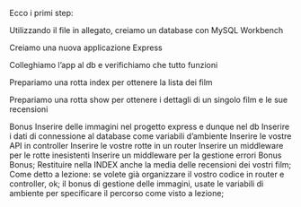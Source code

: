 Ecco i primi step:

Utilizzando il file in allegato, creiamo un database con MySQL Workbench

Creiamo una nuova applicazione Express

Colleghiamo l’app al db e verifichiamo che tutto funzioni

Prepariamo una rotta index per ottenere la lista dei film

Prepariamo una rotta show per ottenere i dettagli di un singolo film e le sue recensioni


Bonus
Inserire delle immagini nel progetto express e dunque nel db
Inserire i dati di connessione al database come variabili d’ambiente
Inserire le vostre API in controller
Inserire le vostre rotte in un router
Inserire un middleware per le rotte inesistenti
Inserire un middleware per la gestione errori
Bonus Bonus;
Restituire nella INDEX anche la media delle recensioni dei vostri film;
Come detto a lezione:
se volete già organizzare il vostro codice in router e controller, ok;
il bonus di gestione delle immagini, usate le variabili di ambiente per specificare il percorso come visto a lezione;